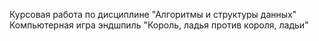 Курсовая работа по дисциплине "Алгоритмы и структуры данных"
Компьютерная игра эндшпиль "Король, ладья против короля, ладьи"
